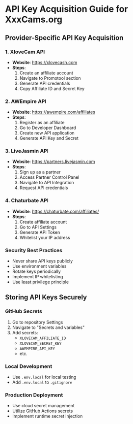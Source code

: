 # API Key Acquisition Guide for XxxCams.org

## Provider-Specific API Key Acquisition

### 1. XloveCam API
- **Website**: https://xlovecash.com
- **Steps**:
  1. Create an affiliate account
  2. Navigate to Promotool section
  3. Generate API credentials
  4. Copy Affiliate ID and Secret Key

### 2. AWEmpire API
- **Website**: https://awempire.com/affiliates
- **Steps**:
  1. Register as an affiliate
  2. Go to Developer Dashboard
  3. Create new API application
  4. Generate API Key and Secret

### 3. LiveJasmin API
- **Website**: https://partners.livejasmin.com
- **Steps**:
  1. Sign up as a partner
  2. Access Partner Control Panel
  3. Navigate to API Integration
  4. Request API credentials

### 4. Chaturbate API
- **Website**: https://chaturbate.com/affiliates/
- **Steps**:
  1. Create affiliate account
  2. Go to API Settings
  3. Generate API Token
  4. Whitelist your IP address

### Security Best Practices
- Never share API keys publicly
- Use environment variables
- Rotate keys periodically
- Implement IP whitelisting
- Use least privilege principle

## Storing API Keys Securely

### GitHub Secrets
1. Go to repository Settings
2. Navigate to "Secrets and variables"
3. Add secrets:
   - `XLOVECAM_AFFILIATE_ID`
   - `XLOVECAM_SECRET_KEY`
   - `AWEMPIRE_API_KEY`
   - etc.

### Local Development
- Use `.env.local` for local testing
- Add `.env.local` to `.gitignore`

### Production Deployment
- Use cloud secret management
- Utilize GitHub Actions secrets
- Implement runtime secret injection
